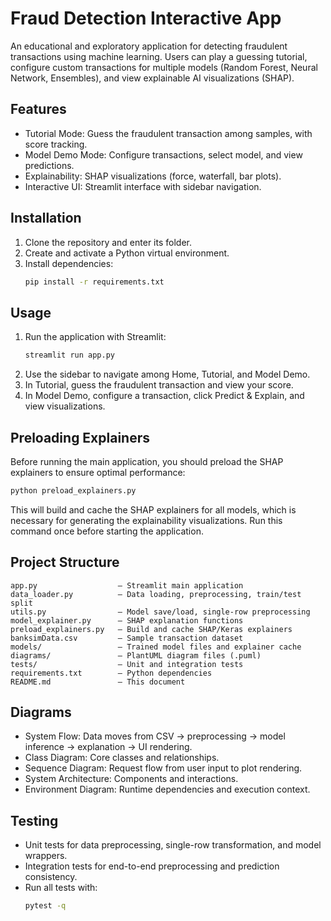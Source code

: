 # Fraud Detection Interactive App

An educational and exploratory application for detecting fraudulent transactions using machine learning. Users can play a guessing tutorial, configure custom transactions for multiple models (Random Forest, Neural Network, Ensembles), and view explainable AI visualizations (SHAP).

## Features

- Tutorial Mode: Guess the fraudulent transaction among samples, with score tracking.
- Model Demo Mode: Configure transactions, select model, and view predictions.
- Explainability: SHAP visualizations (force, waterfall, bar plots).
- Interactive UI: Streamlit interface with sidebar navigation.

## Installation

1. Clone the repository and enter its folder.
2. Create and activate a Python virtual environment.
3. Install dependencies:
   ```bash
   pip install -r requirements.txt
   ```

## Usage

1. Run the application with Streamlit:
   ```bash
   streamlit run app.py
   ```
2. Use the sidebar to navigate among Home, Tutorial, and Model Demo.
3. In Tutorial, guess the fraudulent transaction and view your score.
4. In Model Demo, configure a transaction, click Predict & Explain, and view visualizations.

## Preloading Explainers

Before running the main application, you should preload the SHAP explainers to ensure optimal performance:

```bash
python preload_explainers.py
```

This will build and cache the SHAP explainers for all models, which is necessary for generating the explainability visualizations. Run this command once before starting the application.

## Project Structure

```
app.py                  – Streamlit main application
data_loader.py          – Data loading, preprocessing, train/test split
utils.py                – Model save/load, single-row preprocessing
model_explainer.py      – SHAP explanation functions
preload_explainers.py   – Build and cache SHAP/Keras explainers
banksimData.csv         – Sample transaction dataset
models/                 – Trained model files and explainer cache
diagrams/               – PlantUML diagram files (.puml)
tests/                  – Unit and integration tests
requirements.txt        – Python dependencies
README.md               – This document
```

## Diagrams

- System Flow: Data moves from CSV → preprocessing → model inference → explanation → UI rendering.
- Class Diagram: Core classes and relationships.
- Sequence Diagram: Request flow from user input to plot rendering.
- System Architecture: Components and interactions.
- Environment Diagram: Runtime dependencies and execution context.

## Testing

- Unit tests for data preprocessing, single-row transformation, and model wrappers.
- Integration tests for end-to-end preprocessing and prediction consistency.
- Run all tests with:
  ```bash
  pytest -q
  ```



